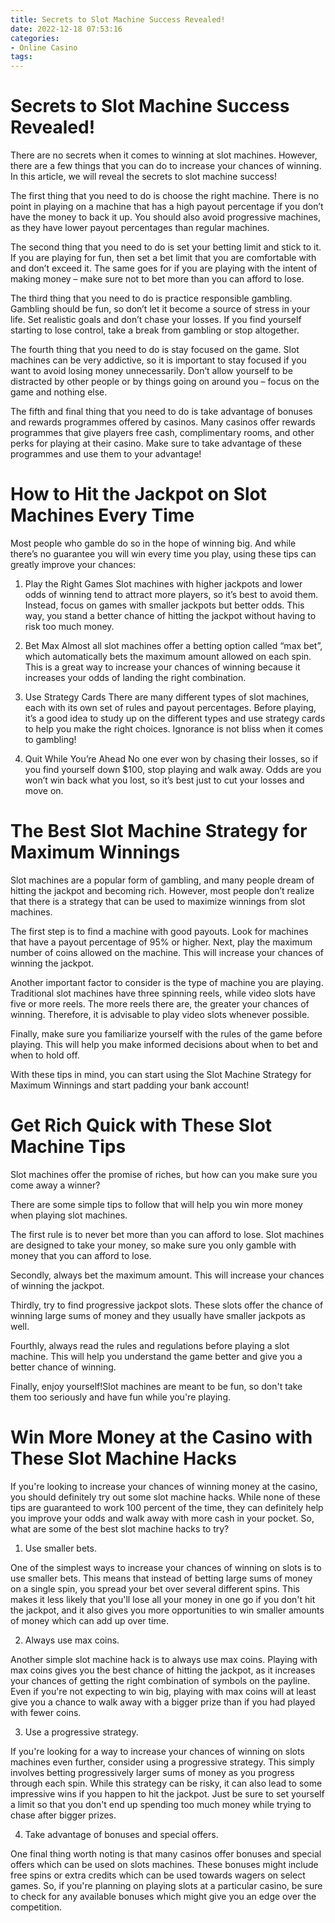 ```yaml
---
title: Secrets to Slot Machine Success Revealed!
date: 2022-12-18 07:53:16
categories:
- Online Casino
tags:
---
```



#  Secrets to Slot Machine Success Revealed!

There are no secrets when it comes to winning at slot machines. However, there are a few things that you can do to increase your chances of winning. In this article, we will reveal the secrets to slot machine success!

The first thing that you need to do is choose the right machine. There is no point in playing on a machine that has a high payout percentage if you don’t have the money to back it up. You should also avoid progressive machines, as they have lower payout percentages than regular machines.

The second thing that you need to do is set your betting limit and stick to it. If you are playing for fun, then set a bet limit that you are comfortable with and don’t exceed it. The same goes for if you are playing with the intent of making money – make sure not to bet more than you can afford to lose.

The third thing that you need to do is practice responsible gambling. Gambling should be fun, so don’t let it become a source of stress in your life. Set realistic goals and don’t chase your losses. If you find yourself starting to lose control, take a break from gambling or stop altogether.

The fourth thing that you need to do is stay focused on the game. Slot machines can be very addictive, so it is important to stay focused if you want to avoid losing money unnecessarily. Don’t allow yourself to be distracted by other people or by things going on around you – focus on the game and nothing else.

The fifth and final thing that you need to do is take advantage of bonuses and rewards programmes offered by casinos. Many casinos offer rewards programmes that give players free cash, complimentary rooms, and other perks for playing at their casino. Make sure to take advantage of these programmes and use them to your advantage!

#  How to Hit the Jackpot on Slot Machines Every Time

Most people who gamble do so in the hope of winning big. And while there’s no guarantee you will win every time you play, using these tips can greatly improve your chances:

1. Play the Right Games
Slot machines with higher jackpots and lower odds of winning tend to attract more players, so it’s best to avoid them. Instead, focus on games with smaller jackpots but better odds. This way, you stand a better chance of hitting the jackpot without having to risk too much money.

2. Bet Max
Almost all slot machines offer a betting option called “max bet”, which automatically bets the maximum amount allowed on each spin. This is a great way to increase your chances of winning because it increases your odds of landing the right combination.

3. Use Strategy Cards
There are many different types of slot machines, each with its own set of rules and payout percentages. Before playing, it’s a good idea to study up on the different types and use strategy cards to help you make the right choices. Ignorance is not bliss when it comes to gambling!

4. Quit While You’re Ahead
No one ever won by chasing their losses, so if you find yourself down $100, stop playing and walk away. Odds are you won’t win back what you lost, so it’s best just to cut your losses and move on.

#  The Best Slot Machine Strategy for Maximum Winnings

Slot machines are a popular form of gambling, and many people dream of hitting the jackpot and becoming rich. However, most people don’t realize that there is a strategy that can be used to maximize winnings from slot machines.

The first step is to find a machine with good payouts. Look for machines that have a payout percentage of 95% or higher. Next, play the maximum number of coins allowed on the machine. This will increase your chances of winning the jackpot.

Another important factor to consider is the type of machine you are playing. Traditional slot machines have three spinning reels, while video slots have five or more reels. The more reels there are, the greater your chances of winning. Therefore, it is advisable to play video slots whenever possible.

Finally, make sure you familiarize yourself with the rules of the game before playing. This will help you make informed decisions about when to bet and when to hold off.

With these tips in mind, you can start using the Slot Machine Strategy for Maximum Winnings and start padding your bank account!

#  Get Rich Quick with These Slot Machine Tips 

Slot machines offer the promise of riches, but how can you make sure you come away a winner? 

There are some simple tips to follow that will help you win more money when playing slot machines.

The first rule is to never bet more than you can afford to lose. Slot machines are designed to take your money, so make sure you only gamble with money that you can afford to lose.

Secondly, always bet the maximum amount. This will increase your chances of winning the jackpot.

Thirdly, try to find progressive jackpot slots. These slots offer the chance of winning large sums of money and they usually have smaller jackpots as well.

Fourthly, always read the rules and regulations before playing a slot machine. This will help you understand the game better and give you a better chance of winning.

Finally, enjoy yourself!Slot machines are meant to be fun, so don't take them too seriously and have fun while you're playing.

#  Win More Money at the Casino with These Slot Machine Hacks

If you're looking to increase your chances of winning money at the casino, you should definitely try out some slot machine hacks. While none of these tips are guaranteed to work 100 percent of the time, they can definitely help you improve your odds and walk away with more cash in your pocket. So, what are some of the best slot machine hacks to try?

1. Use smaller bets.

One of the simplest ways to increase your chances of winning on slots is to use smaller bets. This means that instead of betting large sums of money on a single spin, you spread your bet over several different spins. This makes it less likely that you'll lose all your money in one go if you don't hit the jackpot, and it also gives you more opportunities to win smaller amounts of money which can add up over time.

2. Always use max coins.

Another simple slot machine hack is to always use max coins. Playing with max coins gives you the best chance of hitting the jackpot, as it increases your chances of getting the right combination of symbols on the payline. Even if you're not expecting to win big, playing with max coins will at least give you a chance to walk away with a bigger prize than if you had played with fewer coins.

3. Use a progressive strategy.

If you're looking for a way to increase your chances of winning on slots machines even further, consider using a progressive strategy. This simply involves betting progressively larger sums of money as you progress through each spin. While this strategy can be risky, it can also lead to some impressive wins if you happen to hit the jackpot. Just be sure to set yourself a limit so that you don't end up spending too much money while trying to chase after bigger prizes.

4. Take advantage of bonuses and special offers.

One final thing worth noting is that many casinos offer bonuses and special offers which can be used on slots machines. These bonuses might include free spins or extra credits which can be used towards wagers on select games. So, if you're planning on playing slots at a particular casino, be sure to check for any available bonuses which might give you an edge over the competition.